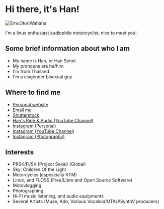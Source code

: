 # Hi there, it's Han! 

![EmuOtoriWahaha](EmuOtori2.webp)

I'm a linux enthusiast audiophile motorcyclist, nice to meet you!

## Some brief information about who I am

- My name is Han, or Han Senni.
- My pronouns are he/him
- I'm from Thailand
- I'm a cisgender bisexual guy

## Where to find me 

- [Personal website](https://senni-han.github.io)
- [Email me](mailto:shuemwang.han@gmail.com)
- [Shutterstock](https://shutterstock.com/g/senni_han)
- [Han's Ride & Audio (YouTube Channel)](https://youtube.com/@han_ride_audio)
- [Instagram (Personal)](https://instagram.com/senni_han)
- [Instagram (YouTube Channel)](https://instagram.com/han_ride_audio)
- [Instagram (Photography)](https://instagram.com/han.senni_photos)

## Interests

- PRSK/PJSK (Project Sekai) (Global)
- Sky: Children Of the Light
- Motorcycles (espescially KTM)
- Linux, and FLOSS (Free/Libre and Open Source Software)
- Motovlogging
- Photographing
- Hi-Fi music listening, and audio equipments
- Several Artists (Muse, Ado, Various Vocaloid/UTAU/SynthV producers)
